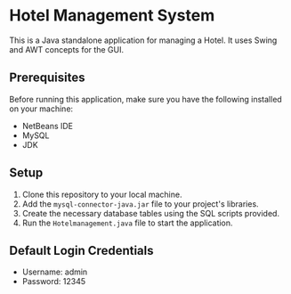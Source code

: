 # Hotel Management System

This is a Java standalone application for managing a Hotel. It uses Swing and AWT concepts for the GUI.

## Prerequisites

Before running this application, make sure you have the following installed on your machine:
- NetBeans IDE
- MySQL
- JDK

## Setup

1. Clone this repository to your local machine.
2. Add the `mysql-connector-java.jar` file to your project's libraries.
3. Create the necessary database tables using the SQL scripts provided.
4. Run the `Hotelmanagement.java` file to start the application.

## Default Login Credentials
- Username: admin
- Password: 12345
